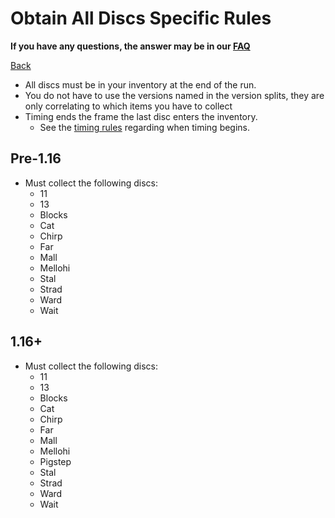 # Obtain All Discs Specific Rules

**If you have any questions, the answer may be in our
[FAQ](https://www.speedrun.com/mcbe/thread/vdv9t)**

[Back](../README.md)

* All discs must be in your inventory at the end of the run.
* You do not have to use the versions named in the version splits, they are only correlating to which items you have to collect
* Timing ends the frame the last disc enters the inventory.
	- See the [timing rules](../global/README.md#timing-rules) regarding
	when timing begins.

## Pre-1.16

* Must collect the following discs:
	- 11
	- 13
	- Blocks
	- Cat
	- Chirp
	- Far
	- Mall
	- Mellohi
	- Stal
	- Strad
	- Ward
	- Wait

## 1.16+

* Must collect the following discs:
	- 11
	- 13
	- Blocks
	- Cat
	- Chirp
	- Far
	- Mall
	- Mellohi
	- Pigstep
	- Stal
	- Strad
	- Ward
	- Wait
